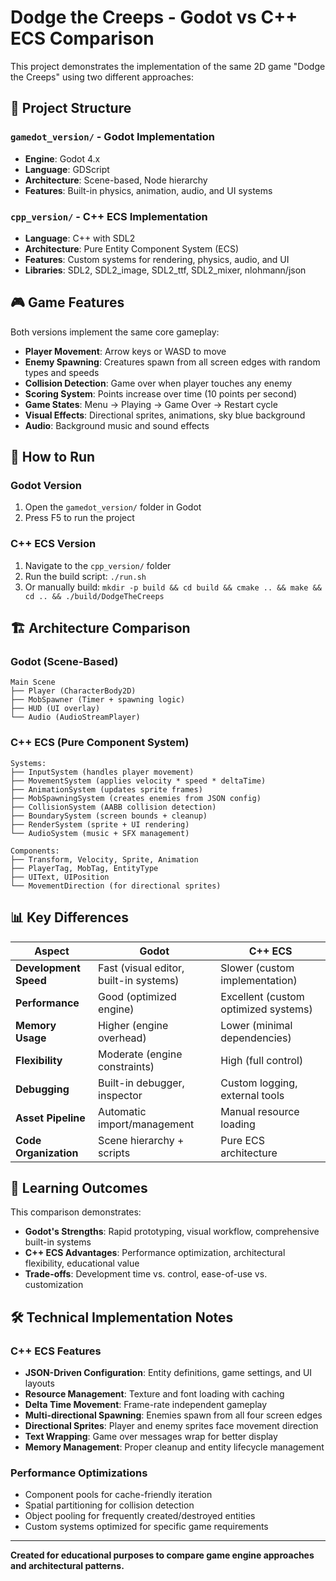 # Dodge the Creeps - Godot vs C++ ECS Comparison

This project demonstrates the implementation of the same 2D game "Dodge the Creeps" using two different approaches:

## 📁 Project Structure

### `gamedot_version/` - Godot Implementation

- **Engine**: Godot 4.x
- **Language**: GDScript
- **Architecture**: Scene-based, Node hierarchy
- **Features**: Built-in physics, animation, audio, and UI systems

### `cpp_version/` - C++ ECS Implementation

- **Language**: C++ with SDL2
- **Architecture**: Pure Entity Component System (ECS)
- **Features**: Custom systems for rendering, physics, audio, and UI
- **Libraries**: SDL2, SDL2_image, SDL2_ttf, SDL2_mixer, nlohmann/json

## 🎮 Game Features

Both versions implement the same core gameplay:

- **Player Movement**: Arrow keys or WASD to move
- **Enemy Spawning**: Creatures spawn from all screen edges with random types and speeds
- **Collision Detection**: Game over when player touches any enemy
- **Scoring System**: Points increase over time (10 points per second)
- **Game States**: Menu → Playing → Game Over → Restart cycle
- **Visual Effects**: Directional sprites, animations, sky blue background
- **Audio**: Background music and sound effects

## 🔧 How to Run

### Godot Version

1. Open the `gamedot_version/` folder in Godot
2. Press F5 to run the project

### C++ ECS Version

1. Navigate to the `cpp_version/` folder
2. Run the build script: `./run.sh`
3. Or manually build: `mkdir -p build && cd build && cmake .. && make && cd .. && ./build/DodgeTheCreeps`

## 🏗️ Architecture Comparison

### Godot (Scene-Based)

```
Main Scene
├── Player (CharacterBody2D)
├── MobSpawner (Timer + spawning logic)
├── HUD (UI overlay)
└── Audio (AudioStreamPlayer)
```

### C++ ECS (Pure Component System)

```
Systems:
├── InputSystem (handles player movement)
├── MovementSystem (applies velocity * speed * deltaTime)
├── AnimationSystem (updates sprite frames)
├── MobSpawningSystem (creates enemies from JSON config)
├── CollisionSystem (AABB collision detection)
├── BoundarySystem (screen bounds + cleanup)
├── RenderSystem (sprite + UI rendering)
└── AudioSystem (music + SFX management)

Components:
├── Transform, Velocity, Sprite, Animation
├── PlayerTag, MobTag, EntityType
├── UIText, UIPosition
└── MovementDirection (for directional sprites)
```

## 📊 Key Differences

| Aspect                | Godot                                  | C++ ECS                              |
| --------------------- | -------------------------------------- | ------------------------------------ |
| **Development Speed** | Fast (visual editor, built-in systems) | Slower (custom implementation)       |
| **Performance**       | Good (optimized engine)                | Excellent (custom optimized systems) |
| **Memory Usage**      | Higher (engine overhead)               | Lower (minimal dependencies)         |
| **Flexibility**       | Moderate (engine constraints)          | High (full control)                  |
| **Debugging**         | Built-in debugger, inspector           | Custom logging, external tools       |
| **Asset Pipeline**    | Automatic import/management            | Manual resource loading              |
| **Code Organization** | Scene hierarchy + scripts              | Pure ECS architecture                |

## 🎯 Learning Outcomes

This comparison demonstrates:

- **Godot's Strengths**: Rapid prototyping, visual workflow, comprehensive built-in systems
- **C++ ECS Advantages**: Performance optimization, architectural flexibility, educational value
- **Trade-offs**: Development time vs. control, ease-of-use vs. customization

## 🛠️ Technical Implementation Notes

### C++ ECS Features

- **JSON-Driven Configuration**: Entity definitions, game settings, and UI layouts
- **Resource Management**: Texture and font loading with caching
- **Delta Time Movement**: Frame-rate independent gameplay
- **Multi-directional Spawning**: Enemies spawn from all four screen edges
- **Directional Sprites**: Player and enemy sprites face movement direction
- **Text Wrapping**: Game over messages wrap for better display
- **Memory Management**: Proper cleanup and entity lifecycle management

### Performance Optimizations

- Component pools for cache-friendly iteration
- Spatial partitioning for collision detection
- Object pooling for frequently created/destroyed entities
- Custom systems optimized for specific game requirements

---

**Created for educational purposes to compare game engine approaches and architectural patterns.**
